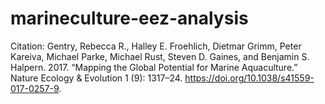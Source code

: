 # marineculture-eez-analysis

Citation:
Gentry, Rebecca R., Halley E. Froehlich, Dietmar Grimm, Peter Kareiva, Michael Parke, Michael Rust, Steven D. Gaines, and Benjamin S. Halpern. 2017. “Mapping the Global Potential for Marine Aquaculture.” Nature Ecology & Evolution 1 (9): 1317–24. https://doi.org/10.1038/s41559-017-0257-9. 
